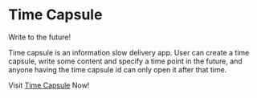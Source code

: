# Time Capsule

Write to the future!

Time capsule is an information slow delivery app.
User can create a time capsule, write some content and specify a time point in the future,
and anyone having the time capsule id can only open it after that time.

Visit [Time Capsule](http://tc.merfy.cn) Now!